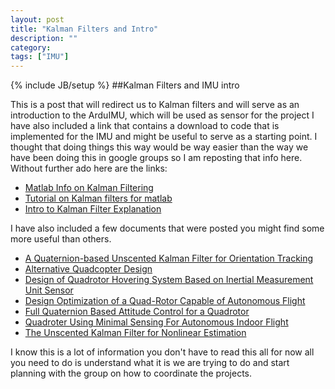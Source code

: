 ```yaml
---
layout: post
title: "Kalman Filters and Intro"
description: ""
category: 
tags: ["IMU"]
---
```

{% include JB/setup %}
##Kalman Filters and IMU intro

This is a post that will redirect us to Kalman filters and will serve as an introduction to the ArduIMU, which will be used as sensor for the project I have also included a link that contains a download to code that is implemented for the IMU and might be useful to serve as a starting point. I thought that doing things this way would be way easier than the way we have been doing this in google groups so I am reposting that info here. Without further ado here are the links:

<ul>
	<li><a href="http://www.mathworks.com/help/control/ug/kalman-filtering.html">Matlab Info on Kalman Filtering</a></li>
	<li><a href="https://www.youtube.com/watch?v=FkCT_LV9Syk">Tutorial on Kalman filters for matlab</a></li>
	<li><a href="http://bilgin.esme.org/BitsBytes/KalmanFilterforDummies.aspx">Intro to Kalman Filter Explanation</a></li>
</ul>

I have also included a few documents that were posted you might find some more useful than others. 

+ [A Quaternion-based Unscented Kalman Filter for Orientation Tracking]({{BASE_PATH}}/assets/PDF_IMU/kalman1.pdf)
+ [Alternative Quadcopter Design]({{BASE_PATH}}/assets/PDF_IMU/kalman2.pdf)
+ [Design of Quadrotor Hovering System Based on Inertial Measurement Unit Sensor]({{BASE_PATH}}/assets/PDF_IMU/kalman3.pdf)
+ [Design Optimization of a Quad-Rotor Capable of Autonomous Flight]({{BASE_PATH}}/assets/PDF_IMU/kalman4.pdf)
+ [Full Quaternion Based Attitude Control for a Quadrotor]({{BASE_PATH}}/assets/PDF_IMU/kalman5.pdf)
+ [Quadroter Using Minimal Sensing For Autonomous Indoor Flight]({{BASE_PATH}}/assets/PDF_IMU/kalman6.pdf)
+ [The Unscented Kalman Filter for Nonlinear Estimation]({{BASE_PATH}}/assets/PDF_IMU/kalman7.pdf)

I know this is a lot of information you don't have to read this all for now all you need to do is understand what it is we are trying to do and start planning with the group on how to coordinate the projects.
